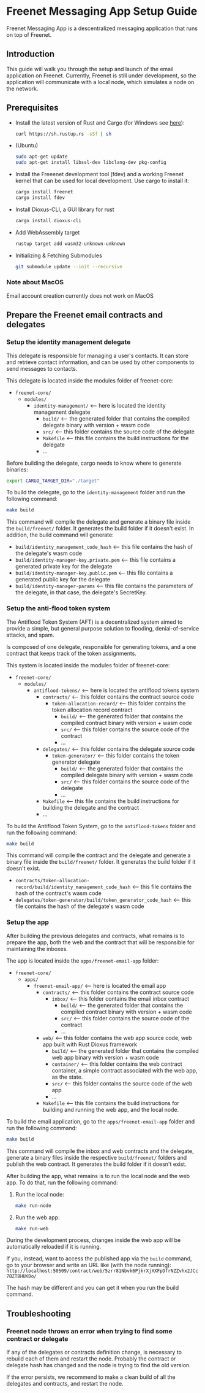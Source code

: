 # Freenet Messaging App Setup Guide

Freenet Messaging App is a descentralized messaging application that runs on top of Freenet.

## Introduction

This guide will walk you through the setup and launch of the email application on Freenet.
Currently, Freenet is still under development, so the application will communicate with a
local node, which simulates a node on the network.

## Prerequisites

- Install the latest version of Rust and Cargo (for Windows
  see [here](https://rustup.rs/)):
  ```bash
  curl https://sh.rustup.rs -sSf | sh
  ```
- (Ubuntu)
  ```bash
  sudo apt-get update
  sudo apt-get install libssl-dev libclang-dev pkg-config
  ```
- Install the Freeenet development tool (fdev) and a working Freenet kernel that can be used for local development. Use cargo to install it:
  ```bash
  cargo install freenet
  cargo install fdev
  ```
- Install Dioxus-CLI, a GUI library for rust
  ```bash
  cargo install dioxus-cli
  ```
- Add WebAssembly target
  ```bash
  rustup target add wasm32-unknown-unknown
  ```
- Initializing & Fetching Submodules
  ```bash
  git submodule update --init --recursive
  ```
### Note about MacOS
Email account creation currently does not work on MacOS

## Prepare the Freenet email contracts and delegates

### Setup the identity management delegate

This delegate is responsible for managing a user's contacts. It can store and
retrieve contact information, and can be used by other components to send messages
to contacts.

This delegate is located inside the modules folder of freenet-core:

- `freenet-core/`
  - `modules/`
    - `identity-management/` <-- here is located the identity management delegate
      - `build/` <-- the generated folder that contains the compiled delegate binary with version + wasm code
      - `src/` <-- this folder contains the source code of the delegate
      - `Makefile` <-- this file contains the build instructions for the delegate
      - ...

Before building the delegate, cargo needs to know where to generate binaries:
```bash
export CARGO_TARGET_DIR="./target"
```

To build the delegate, go to the `identity-management` folder and run the following command:

```bash
make build
```

This command will compile the delegate and generate a binary file inside the `build/freenet/` folder. It
generates the build folder if it doesn't exist. In addition, the build command will generate:

- `build/identity_management_code_hash` <-- this file contains the hash of the delegate's wasm code
- `build/identity-manager-key.private.pem` <-- this file contains a generated private key for the delegate
- `build/identity-manager-key.public.pem` <-- this file contains a generated public key for the delegate
- `build/identity-manager-params` <-- this file contains the parameters of the delegate, in that case, the delegate's
  SecretKey.

### Setup the anti-flood token system

The Antiflood Token System (AFT) is a decentralized system aimed to provide a simple, but general purpose solution
to flooding, denial-of-service attacks, and spam.

Is composed of one delegate, responsible for generating tokens, and a one contract that keeps track of the token
assignments.

This system is located inside the modules folder of freenet-core:

- `freenet-core/`
  - `modules/`
    - `antiflood-tokens/` <-- here is located the antiflood tokens system
      - `contracts/` <-- this folder contains the contract source code
        - `token-allocation-record/` <-- this folder contains the token allocation record contract
          - `build/` <-- the generated folder that contains the compiled contract binary with version + wasm
            code
          - `src/` <-- this folder contains the source code of the contract
          - ...
      - `delegates/` <-- this folder contains the delegate source code
        - `token-generator/` <-- this folder contains the token generator delegate
          - `build/` <-- the generated folder that contains the compiled delegate binary with version + wasm
            code
          - `src/` <-- this folder contains the source code of the delegate
          - ...
      - `Makefile` <-- this file contains the build instructions for building the delegate and the contract
      - ...

To build the Antiflood Token System, go to the `antiflood-tokens` folder and run the following command:

```bash
make build
```

This command will compile the contract and the delegate and generate a binary file inside the `build/freenet/` folder.
It generates the build folder if it doesn't exist.

- `contracts/token-allocation-record/build/identity_management_code_hash` <-- this file contains the hash of the
  contract's wasm code
- `delegates/token-generator/build/token_generator_code_hash` <-- this file contains the hash of the delegate's wasm
  code

### Setup the app

After building the previous delegates and contracts, what remains is to prepare the app, both the web
and the contract that will be responsible for maintaining the inboxes.

The app is located inside the `apps/freenet-email-app` folder:

- `freenet-core/`
  - `apps/`
    - `freenet-email-app/` <-- here is located the email app
      - `contracts/` <-- this folder contains the contract source code
        - `inbox/` <-- this folder contains the email inbox contract
          - `build/` <-- the generated folder that contains the compiled contract binary with version + wasm
            code
          - `src/` <-- this folder contains the source code of the contract
          - ...
      - `web/` <-- this folder contains the web app source code, web app built with Rust Dioxus framework
        - `build/` <-- the generated folder that contains the compiled web app binary with version + wasm
          code
        - `container/` <-- this folder contains the web contract container, a simple contract associated
          with the web app, as the state.
        - `src/` <-- this folder contains the source code of the web app
        - ...
      - `Makefile` <-- this file contains the build instructions for building and running the web app, and
        the local node.

To build the email application, go to the `apps/freenet-email-app` folder and run the following command:

```bash
make build
```

This command will compile the inbox and web contracts and the delegate, generate a binary files
inside the respective `build/freenet/` folders and publish the web contract. It generates the build folder if it doesn't
exist.

After building the app, what remains is to run the local node and the web app. To do that, run the following command:

1. Run the local node:
   ```bash
   make run-node
   ```
2. Run the web app:
   ```bash
   make run-web
   ```

During the development process, changes inside the web app will be automatically reloaded if it is running.

If you, instead, want to access the published app via the `build` command, go to your browser and write an URL like (with the node running):
`http://localhost:50509/contract/web/5zrr81Nbvk6PjkrXjXXFpDfrNZZvhx2JCc7BZTBHUKDo/`

The hash may be different and you can get it when you run the build command.

## Troubleshooting

### Freenet node throws an error when trying to find some contract or delegate

If any of the delegates or contracts definition change, is necessary to rebuild each of them and restart the node.
Probably the contract or delegate hash has changed and the node is trying to find the old version.

If the error persists, we recommend to make a clean build of all the delegates and contracts, and restart the node.
